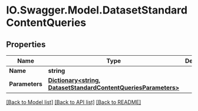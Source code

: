 # IO.Swagger.Model.DatasetStandardContentQueries
## Properties

Name | Type | Description | Notes
------------ | ------------- | ------------- | -------------
**Name** | **string** |  | [optional] 
**Parameters** | [**Dictionary&lt;string, DatasetStandardContentQueriesParameters&gt;**](DatasetStandardContentQueriesParameters.md) |  | [optional] 

[[Back to Model list]](../README.md#documentation-for-models) [[Back to API list]](../README.md#documentation-for-api-endpoints) [[Back to README]](../README.md)


